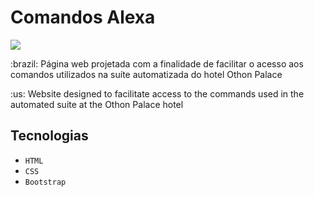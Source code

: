<h1>Comandos Alexa</h1>
<img src="http://img.shields.io/static/v1?label=STATUS&message=EM%20DESENVOLVIMENTO&color=GREEN&style=for-the-badge"/>
<p>:brazil: Página web projetada com a finalidade de facilitar o acesso aos comandos utilizados na suíte automatizada do hotel Othon Palace</p>
<p>:us: Website designed to facilitate access to the commands used in the automated suite at the Othon Palace hotel</p>

<h2>Tecnologias</h2>

- `HTML`
- `CSS`
- `Bootstrap`


